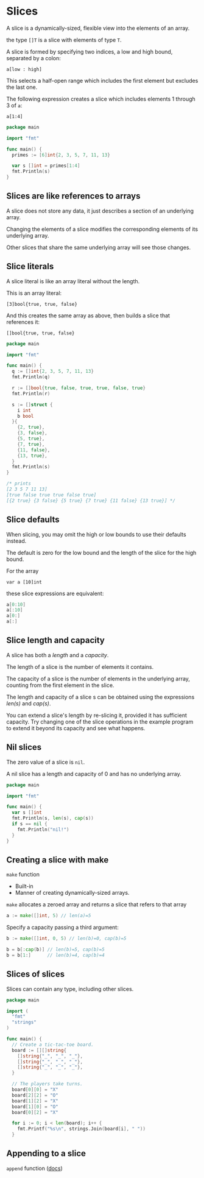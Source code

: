 # Slices

A slice is a dynamically-sized, flexible view into the elements of an array.

the type `[]T` is a slice with elements of type `T`.

A slice is formed by specifying two indices, a low and high bound, separated by a colon:

`a[low : high]`

This selects a half-open range which includes the first element but excludes the last one.

The following expression creates a slice which includes elements 1 through 3 of `a`:

`a[1:4]`

```go
package main

import "fmt"

func main() {
  primes := [6]int{2, 3, 5, 7, 11, 13}

  var s []int = primes[1:4]
  fmt.Println(s)
}
```

## Slices are like references to arrays

A slice does not store any data, it just describes a section of an underlying array.

Changing the elements of a slice modifies the corresponding elements of its underlying array.

Other slices that share the same underlying array will see those changes.

## Slice literals

A slice literal is like an array literal without the length.

This is an array literal:

`[3]bool{true, true, false}`

And this creates the same array as above, then builds a slice that references it:

`[]bool{true, true, false}`

```go
package main

import "fmt"

func main() {
  q := []int{2, 3, 5, 7, 11, 13}
  fmt.Println(q)

  r := []bool{true, false, true, true, false, true}
  fmt.Println(r)

  s := []struct {
    i int
    b bool
  }{
    {2, true},
    {3, false},
    {5, true},
    {7, true},
    {11, false},
    {13, true},
  }
  fmt.Println(s)
}

/* prints
[2 3 5 7 11 13]
[true false true true false true]
[{2 true} {3 false} {5 true} {7 true} {11 false} {13 true}] */
```

## Slice defaults
When slicing, you may omit the high or low bounds to use their defaults instead.

The default is zero for the low bound and the length of the slice for the high bound.

For the array

`var a [10]int`

these slice expressions are equivalent:

```go
a[0:10]
a[:10]
a[0:]
a[:]
```

## Slice length and capacity

A slice has both a _length_ and a _capacity_.

The length of a slice is the number of elements it contains.

The capacity of a slice is the number of elements in the underlying array, counting from the first element in the slice.

The length and capacity of a slice s can be obtained using the expressions _len(s)_ and _cap(s)_.

You can extend a slice's length by re-slicing it, provided it has sufficient capacity. Try changing one of the slice operations in the example program to extend it beyond its capacity and see what happens.

## Nil slices

The zero value of a slice is `nil`.

A nil slice has a length and capacity of 0 and has no underlying array.

```go
package main

import "fmt"

func main() {
  var s []int
  fmt.Println(s, len(s), cap(s))
  if s == nil {
    fmt.Println("nil!")
  }
}
```

## Creating a slice with make

`make` function
- Built-in
- Manner of creating dynamically-sized arrays.

`make` allocates a zeroed array and returns a slice that refers to that array

```go
a := make([]int, 5) // len(a)=5
```

Specify a capacity passing a third argument:

```go
b := make([]int, 0, 5) // len(b)=0, cap(b)=5

b = b[:cap(b)] // len(b)=5, cap(b)=5
b = b[1:]      // len(b)=4, cap(b)=4
```

## Slices of slices

Slices can contain any type, including other slices.

```go
package main

import (
  "fmt"
  "strings"
)

func main() {
  // Create a tic-tac-toe board.
  board := [][]string{
    []string{"_", "_", "_"},
    []string{"_", "_", "_"},
    []string{"_", "_", "_"},
  }

  // The players take turns.
  board[0][0] = "X"
  board[2][2] = "O"
  board[1][2] = "X"
  board[1][0] = "O"
  board[0][2] = "X"

  for i := 0; i < len(board); i++ {
    fmt.Printf("%s\n", strings.Join(board[i], " "))
  }
```

## Appending to a slice

`append` function ([docs](https://go.dev/pkg/builtin/#append))
